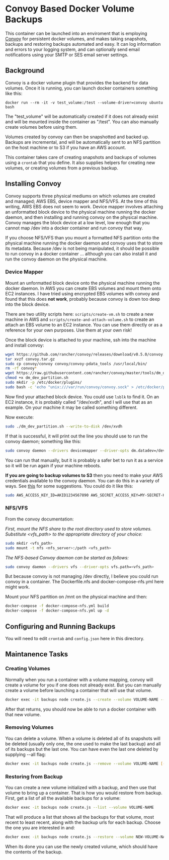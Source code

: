 # Convoy Based Docker Volume Backups

This container can be launched into an enviroment that is employing [Convoy](https://github.com/rancher/convoy) for
persistent docker volumes, and makes taking snapshots, backups and restoring backups automated and easy.  It can
log information and errors to your logging system, and can optionally send email notifications using your SMTP
or SES email server settings.

## Background

Convoy is a docker volume plugin that provides the backend for data volumes.  Once it is running, you can launch
docker containers something like this:

    docker run --rm -it -v test_volume:/test --volume-driver=convoy ubuntu bash

The "test_volume" will be automatically created if it does not already exist and will be mounted inside the
container as "/test".  You can also manually create volumes before using them.

Volumes created by convoy can then be snapshotted and backed up.  Backups are incremental, and will be automatically
sent to an NFS partition on the host machine or to S3 if you have an AWS account.

This container takes care of creating snapshots and backups of volumes using a `crontab` that you define.  It
also supplies helpers for creating new volumes, or creating volumes from a previous backup.

## Installing Convoy

Convoy supports three physical mediums on which volumes are created and managed; AWS EBS, device mapper and NFS/VFS.
At the time of this writing, AWS EBS does not seem to work.  Device mapper involves attaching an unformatted block
device to the physical machine running the docker daemon, and then installing and running convoy on the physical
machine.  Convoy manages the block device at a low level, low enough that you cannot map /dev into a docker container
and run convoy that way.

If you choose NFS/VFS than you mount a formatted NFS partition onto the physical machine running the docker daemon
and convoy uses that to store its metadata.  Because /dev is not being manipulated, it should be possible to run
convoy in a docker container ... although you can also install it and run the convoy daemon on the physical machine.

### Device Mapper

Mount an unformatted block device onto the physical machine running the docker daemon.  In AWS you can create
EBS volumes and mount them onto EC2 instances.  I have tried using encrypted EBS volumes with convoy and found
that this does **not work**, probably because convoy is down too deep into the block device.

There are two utility scripts here: `scripts/create-vm.sh` to create a new machine in AWS and `scripts/create-and-attach-volume.sh`
to create an attach an EBS volume to an EC2 instance.  You can use them directly or as a reference for your own
purposes.  Use them at your own risk!

Once the block device is attached to your machine, ssh into the machine and install convoy:

```bash
wget https://github.com/rancher/convoy/releases/download/v0.5.0/convoy.tar.gz
tar xvzf convoy.tar.gz
sudo cp convoy/convoy convoy/convoy-pdata_tools /usr/local/bin/
rm -rf convoy*
wget https://raw.githubusercontent.com/rancher/convoy/master/tools/dm_dev_partition.sh
chmod +x dm_dev_partition.sh
sudo mkdir -p /etc/docker/plugins/
sudo bash -c 'echo "unix:///var/run/convoy/convoy.sock" > /etc/docker/plugins/convoy.spec'
```

Now find your attached block device.  You could use `lsblk` to find it.  On an EC2 instance, it is probably called
"/dev/xvdh", and I will use that as an example.  On your machine it may be called something different.

Now execute:

```bash
sudo ./dm_dev_partition.sh --write-to-disk /dev/xvdh
```

If that is successful, it will print out the line you should use to run the convoy daemon; something like this:

```bash
sudo convoy daemon --drivers devicemapper --driver-opts dm.datadev=/dev/xvdh1 --driver-opts dm.metadatadev=/dev/xvdh2
```

You can run that manually, but it is probably a safer bet to run it as a service so it will be run again if
your machine reboots.

**If you are going to backup volumes to S3** then you need to make your AWS credentials available to the convoy daemon.
You can do this in a variety of ways.  See [this](https://github.com/aws/aws-sdk-go#configuring-credentials) for some
suggestions.  You could do it like this:

```bash
sudo AWS_ACCESS_KEY_ID=AKID1234567890 AWS_SECRET_ACCESS_KEY=MY-SECRET-KEY convoy daemon --drivers devicemapper --driver-opts dm.datadev=/dev/xvdh1 --driver-opts dm.metadatadev=/dev/xvdh2
```

### NFS/VFS

From the convoy documentation:

*First, mount the NFS share to the root directory used to store volumes. Substitute <vfs_path> to the appropriate directory of your choice:*

```bash
sudo mkdir <vfs_path>
sudo mount -t nfs <nfs_server>:/path <vfs_path>
```

*The NFS-based Convoy daemon can be started as follows:*

```bash
sudo convoy daemon --drivers vfs --driver-opts vfs.path=<vfs_path>
```

But because convoy is not managing /dev directly, I believe you could run convoy in a container.  The Dockerfile.nfs and docker-compose-nfs.yml here
might work.

Mount your NFS partition on /mnt on the physical machine and then:

```bash
docker-compose -f docker-compose-nfs.yml build
docker-compose -f docker-compose-nfs.yml up -d
```

## Configuring and Running Backups

You will need to edit `crontab` and `config.json` here in this directory.

## Maintanence Tasks

### Creating Volumes

Normally when you run a container with a volume mapping, convoy will create a volume for you if one does not
already exist.  But you can manually create a volume before launching a container that will use that volume.

```bash
docker exec -it backups node create.js --create --volume VOLUME-NAME --size 40G [--type ext4]
```

After that returns, you should now be able to run a docker container with that new volume.

### Removing Volumes

You can delete a volume.  When a volume is deleted all of its snapshots will be deleted (usually only
one, the one used to make the last backup) and all of its backups but the last one.  You can have even
the last one deleted by supplying --all flag:

```bash
docker exec -it backups node create.js --remove --volume VOLUME-NAME [--all]
```

### Restoring from Backup

You can create a new volume initialized with a backup, and then use that volume to bring up a container.  That is
how you would restore from backup.  First, get a list of all the available backups for a volume:

```bash
docker exec -it backups node create.js --list --volume VOLUME-NAME
```

That will produce a list that shows all the backups for that volume, most recent to least recent, along with the
backup urls for each backup.  Choose the one you are interested in and:

```bash
docker exec -it backups node create.js --restore --volume NEW-VOLUME-NAME --backupurl BACKUP-URL
```

When its done you can use the newly created volume, which should have the contents of the backup.


